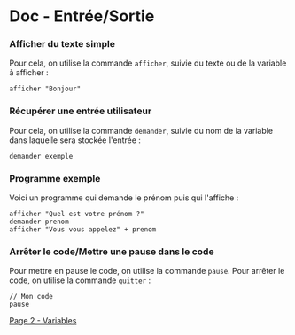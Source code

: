 # Doc - Entrée/Sortie

### Afficher du texte simple

Pour cela, on utilise la commande `afficher`, suivie du texte ou de la variable à afficher :

```
afficher "Bonjour"
```

### Récupérer une entrée utilisateur

Pour cela, on utilise la commande `demander`, suivie du nom de la variable dans laquelle sera stockée l'entrée :

```
demander exemple
```

### Programme exemple

Voici un programme qui demande le prénom puis qui l'affiche :

```
afficher "Quel est votre prénom ?"
demander prenom
afficher "Vous vous appelez" + prenom
```

### Arrêter le code/Mettre une pause dans le code

Pour mettre en pause le code, on utilise la commande `pause`. Pour arrêter le code, on utilise la commande `quitter` :&#x20;

```
// Mon code
pause
```

[Page 2 - Variables](<2 - Variables.md>)
